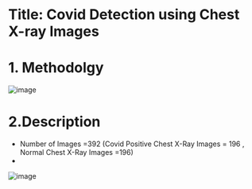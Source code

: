 # Title: Covid Detection using Chest X-ray Images

# 1. Methodolgy
![image](https://user-images.githubusercontent.com/66992402/208155807-50bfed15-3f40-4e65-8b88-94c908fe47a4.png)

# 2.Description
* Number of Images =392 (Covid Positive Chest X-Ray Images = 196 , Normal Chest X-Ray Images =196)
*








![image](https://user-images.githubusercontent.com/66992402/208155739-9a5ec217-6412-41a6-8386-e64531d8cd76.png)

